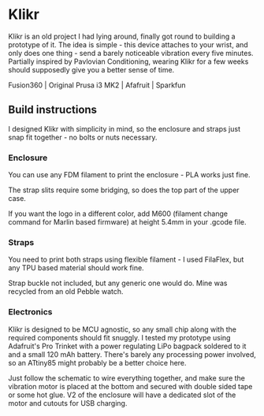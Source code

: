 # Klikr

Klikr is an old project I had lying around, finally got round to building a prototype of it. The idea is simple - this device attaches to your wrist, and only does one thing - send a barely noticeable vibration every five minutes. Partially inspired by Pavlovian Conditioning, wearing Klikr for a few weeks should supposedly give you a better sense of time.

Fusion360 | Original Prusa i3 MK2 | Afafruit | Sparkfun

## Build instructions

I designed Klikr with simplicity in mind, so the enclosure and straps just snap fit together - no bolts or nuts necessary.

### Enclosure

You can use any FDM filament to print the enclosure - PLA works just fine.

The strap slits require some bridging, so does the top part of the upper case.

If you want the logo in a different color, add M600 (filament change command for Marlin based firmware) at height 5.4mm in your .gcode file.

### Straps

You need to print both straps using flexible filament - I used FilaFlex, but any TPU based material should work fine.

Strap buckle not included, but any generic one would do. Mine was recycled from an old Pebble watch.

### Electronics

Klikr is designed to be MCU agnostic, so any small chip along with the required components should fit snuggly. I tested my prototype using Adafruit's Pro Trinket with a power regulating LiPo bagpack soldered to it and a small 120 mAh battery. There's barely any processing power involved, so an ATtiny85 might probably be a better choice here.

Just follow the schematic to wire everything together, and make sure the vibration motor is placed at the bottom and secured with double sided tape or some hot glue. V2 of the enclosure will have a dedicated slot of the motor and cutouts for USB charging.
